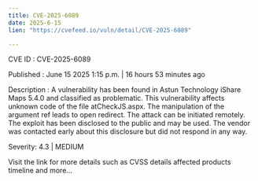 ```yaml
---
title: CVE-2025-6089
date: 2025-6-15
lien: "https://cvefeed.io/vuln/detail/CVE-2025-6089"

---
```


CVE ID : CVE-2025-6089

Published :  June 15
2025
1:15 p.m. | 16 hours
53 minutes ago

Description : A vulnerability has been found in Astun Technology iShare Maps 5.4.0 and classified as problematic. This vulnerability affects unknown code of the file atCheckJS.aspx. The manipulation of the argument ref leads to open redirect. The attack can be initiated remotely. The exploit has been disclosed to the public and may be used. The vendor was contacted early about this disclosure but did not respond in any way.

Severity: 4.3 | MEDIUM

Visit the link for more details
such as CVSS details
affected products
timeline
and more...
